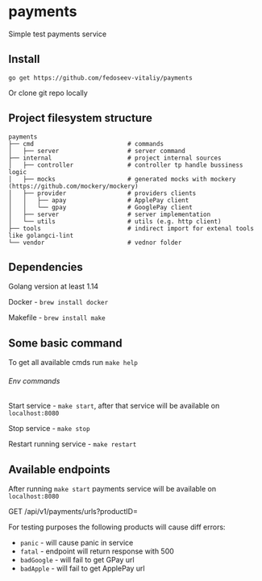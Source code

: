 # payments

Simple test payments service

## Install

`go get https://github.com/fedoseev-vitaliy/payments`

Or clone git repo locally

## Project filesystem structure

```
payments
├── cmd                          # commands
│   ├── server                   # server command
├── internal                     # project internal sources
│   ├── controller               # controller tp handle bussiness logic
│   ├── mocks                    # generated mocks with mockery (https://github.com/mockery/mockery)
│   ├── provider                 # providers clients
│   │   ├── apay                 # ApplePay client
│   │   └── gpay                 # GooglePay client
│   ├── server                   # server implementation
│   └── utils                    # utils (e.g. http client)
├── tools                        # indirect import for extenal tools like golangci-lint
└── vendor                       # vednor folder
```

## Dependencies
Golang version at least 1.14

Docker - `brew install docker`

Makefile - `brew install make`

## Some basic command
To get all available cmds run `make help`

###### Env commands

Start service - `make start`, after that service will be available on `localhost:8080`

Stop service - `make stop`

Restart running service - `make restart`

## Available endpoints
After running `make start` payments service will be available on `localhost:8080`

  
GET /api/v1/payments/urls?productID=<productID to get urls>

For testing purposes the following products will cause diff errors:
- `panic` - will cause panic in service
- `fatal` - endpoint will return response with 500
- `badGoogle` - will fail to get GPay url
- `badApple` - will fail to get ApplePay url
